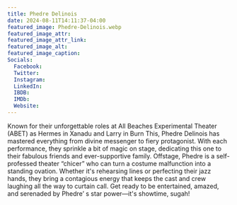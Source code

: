 ```yaml
---
title: Phedre Delinois
date: 2024-08-11T14:11:37-04:00
featured_image: Phedre-Delinois.webp
featured_image_attr: 
featured_image_attr_link: 
featured_image_alt:
featured_image_caption: 
Socials:
  Facebook: 
  Twitter: 
  Instagram: 
  LinkedIn: 
  IBDB: 
  IMDb:
  Website: 
---
```

Known for their unforgettable roles at All Beaches Experimental Theater (ABET) as Hermes in Xanadu and Larry in Burn This, Phedre Delinois has mastered everything from divine messenger to fiery protagonist. With each performance, they sprinkle a bit of magic on stage, dedicating this one to their fabulous friends and ever-supportive family. Offstage, Phedre is a self-professed theater “chicer” who can turn a costume malfunction into a standing ovation. Whether it's rehearsing lines or perfecting their jazz hands, they bring a contagious energy that keeps the cast and crew laughing all the way to curtain call. Get ready to be entertained, amazed, and serenaded by Phedre’ s star power—it's showtime, sugah!
